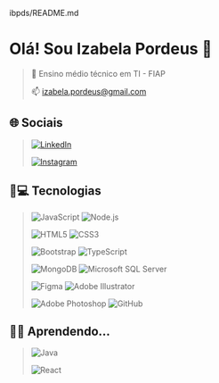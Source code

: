 ibpds/README.md

# Olá! Sou Izabela Pordeus 👋

>🔭 Ensino médio técnico em TI - FIAP
>
>📫 izabela.pordeus@gmail.com

## 🌐 Sociais

>[![LinkedIn](https://img.shields.io/badge/LinkedIn-0077B5?style=for-the-badge&logo=linkedin&logoColor=white)](https://www.linkedin.com/in/izabelapordeus/)
>
>[![Instagram](https://img.shields.io/badge/Instagram-E4405F?style=for-the-badge&logo=instagram&logoColor=white)](https://www.instagram.com/ibpordeus/)

## 🚀💻 Tecnologias

>![JavaScript](https://img.shields.io/badge/JavaScript-F7DF1E?style=for-the-badge&logo=javascript&logoColor=black)
>![Node.js](https://img.shields.io/badge/Node.js-339933?style=for-the-badge&logo=nodedotjs&logoColor=white)
>
>![HTML5](https://img.shields.io/badge/HTML5-E34F26?style=for-the-badge&logo=html5&logoColor=white)
>![CSS3](https://img.shields.io/badge/CSS3-1572B6?style=for-the-badge&logo=css3&logoColor=white)
>
>![Bootstrap](https://img.shields.io/badge/Bootstrap-7952B3?style=for-the-badge&logo=bootstrap&logoColor=white)
>![TypeScript](https://img.shields.io/badge/TypeScript-007ACC?style=for-the-badge&logo=typescript&logoColor=white)
>
>![MongoDB](https://img.shields.io/badge/MongoDB-47A248?style=for-the-badge&logo=mongodb&logoColor=white)
>![Microsoft SQL Server](https://img.shields.io/badge/Microsoft%20SQL%20Server-CC2900?style=for-the-badge&logo=microsoft-sql-server&logoColor=white)
>
>![Figma](https://img.shields.io/badge/Figma-F24E1E?style=for-the-badge&logo=figma&logoColor=white)
>![Adobe Illustrator](https://img.shields.io/badge/Adobe%20Illustrator-FF9A00?style=for-the-badge&logo=adobe-illustrator&logoColor=white)
>
>![Adobe Photoshop](https://img.shields.io/badge/Adobe%20Photoshop-31A8FF?style=for-the-badge&logo=adobe-photoshop&logoColor=white)
>![GitHub](https://img.shields.io/badge/GitHub-181717?style=for-the-badge&logo=github&logoColor=white)

## 👩‍🏫 Aprendendo...

>![Java](https://img.shields.io/badge/Java-ED8B00?style=for-the-badge&logo=openjdk&logoColor=white)
>
>![React](https://img.shields.io/badge/React-61DAFB?style=for-the-badge&logo=react&logoColor=black)
